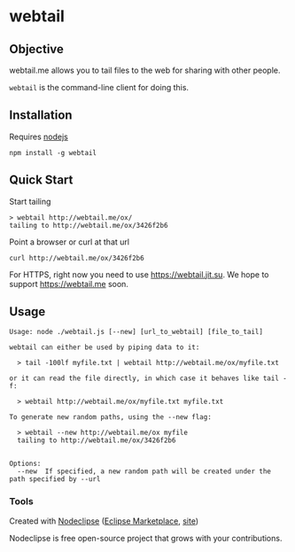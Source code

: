 # webtail

## Objective

webtail.me allows you to tail files to the web for sharing with other people.

`webtail` is the command-line client for doing this.

## Installation

Requires [nodejs](http://nodejs.org/)

`npm install -g webtail`

## Quick Start

Start tailing

    > webtail http://webtail.me/ox/
    tailing to http://webtail.me/ox/3426f2b6
    
Point a browser or curl at that url

    curl http://webtail.me/ox/3426f2b6
    
For HTTPS, right now you need to use https://webtail.jit.su.  We hope to support
https://webtail.me soon.

## Usage

```
Usage: node ./webtail.js [--new] [url_to_webtail] [file_to_tail]

webtail can either be used by piping data to it:

  > tail -100lf myfile.txt | webtail http://webtail.me/ox/myfile.txt

or it can read the file directly, in which case it behaves like tail -f:

  > webtail http://webtail.me/ox/myfile.txt myfile.txt

To generate new random paths, using the --new flag:

  > webtail --new http://webtail.me/ox myfile
  tailing to http://webtail.me/ox/3426f2b6


Options:
  --new  If specified, a new random path will be created under the path specified by --url
```

### Tools

Created with [Nodeclipse](https://github.com/Nodeclipse/nodeclipse-1)
 ([Eclipse Marketplace](http://marketplace.eclipse.org/content/nodeclipse), [site](http://www.nodeclipse.org))   

Nodeclipse is free open-source project that grows with your contributions.
